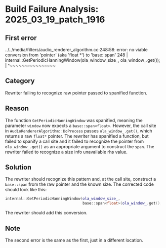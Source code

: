 # Build Failure Analysis: 2025_03_19_patch_1916

## First error

../../media/filters/audio_renderer_algorithm.cc:248:58: error: no viable conversion from 'pointer' (aka 'float *') to 'base::span<float>'
  248 |     internal::GetPeriodicHanningWindow(ola_window_size_, ola_window_.get());
      |                                                          ^~~~~~~~~~~~~~~~~

## Category
Rewriter failing to recognize raw pointer passed to spanified function.

## Reason
The function `GetPeriodicHanningWindow` was spanified, meaning the parameter `window` now expects a `base::span<float>`. However, the call site in `AudioRendererAlgorithm::DoProcess` passes `ola_window_.get()`, which returns a raw `float*` pointer. The rewriter has spanified a function, but failed to spanify a call site and it failed to recognize the pointer from `ola_window_.get()` as an appropriate argument to construct the `span`. The rewriter failed to recognize a size info unavailable rhs value.

## Solution
The rewriter should recognize this pattern and, at the call site, construct a `base::span` from the raw pointer and the known size. The corrected code should look like this:

```c++
internal::GetPeriodicHanningWindow(ola_window_size_, 
                                   base::span<float>(ola_window_.get(), ola_window_size_));
```
The rewriter should add this conversion.

## Note
The second error is the same as the first, just in a different location.